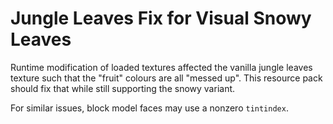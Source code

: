 # Jungle Leaves Fix for Visual Snowy Leaves

Runtime modification of loaded textures affected the vanilla jungle leaves
texture such that the "fruit" colours are all "messed up". This resource pack
should fix that while still supporting the snowy variant.

For similar issues, block model faces may use a nonzero `tintindex`. 
